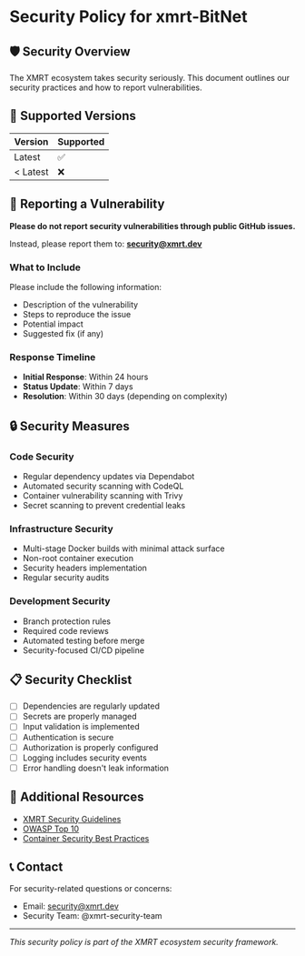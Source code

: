 # Security Policy for xmrt-BitNet

## 🛡️ Security Overview

The XMRT ecosystem takes security seriously. This document outlines our security practices and how to report vulnerabilities.

## 🔐 Supported Versions

| Version | Supported          |
| ------- | ------------------ |
| Latest  | ✅                |
| < Latest| ❌                |

## 🚨 Reporting a Vulnerability

**Please do not report security vulnerabilities through public GitHub issues.**

Instead, please report them to: **security@xmrt.dev**

### What to Include

Please include the following information:
- Description of the vulnerability
- Steps to reproduce the issue
- Potential impact
- Suggested fix (if any)

### Response Timeline

- **Initial Response**: Within 24 hours
- **Status Update**: Within 7 days
- **Resolution**: Within 30 days (depending on complexity)

## 🔒 Security Measures

### Code Security
- Regular dependency updates via Dependabot
- Automated security scanning with CodeQL
- Container vulnerability scanning with Trivy
- Secret scanning to prevent credential leaks

### Infrastructure Security
- Multi-stage Docker builds with minimal attack surface
- Non-root container execution
- Security headers implementation
- Regular security audits

### Development Security
- Branch protection rules
- Required code reviews
- Automated testing before merge
- Security-focused CI/CD pipeline

## 📋 Security Checklist

- [ ] Dependencies are regularly updated
- [ ] Secrets are properly managed
- [ ] Input validation is implemented
- [ ] Authentication is secure
- [ ] Authorization is properly configured
- [ ] Logging includes security events
- [ ] Error handling doesn't leak information

## 🔗 Additional Resources

- [XMRT Security Guidelines](https://docs.xmrt.dev/security)
- [OWASP Top 10](https://owasp.org/www-project-top-ten/)
- [Container Security Best Practices](https://docs.docker.com/develop/security-best-practices/)

## 📞 Contact

For security-related questions or concerns:
- Email: security@xmrt.dev
- Security Team: @xmrt-security-team

---
*This security policy is part of the XMRT ecosystem security framework.*
